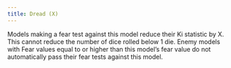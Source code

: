 ```yaml
---
title: Dread (X)
---
```

Models making a fear test against this model reduce their Ki statistic by X.
This cannot reduce the number of dice rolled below 1 die.
Enemy models with Fear values equal to or higher than this model’s fear value do not automatically pass their fear tests against this model.